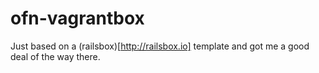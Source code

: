 # ofn-vagrantbox
Just based on a (railsbox)[http://railsbox.io] template and got me a good deal of the way there.
